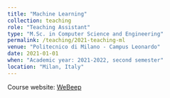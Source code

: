 ```yaml
---
title: "Machine Learning"
collection: teaching
role: "Teaching Assistant"
type: "M.Sc. in Computer Science and Engineering"
permalink: /teaching/2021-teaching-ml
venue: "Politecnico di Milano - Campus Leonardo"
date: 2021-01-01
when: "Academic year: 2021-2022, second semester"
location: "Milan, Italy"
---
```


Course website: [WeBeep](https://webeep.polimi.it/course/view.php?id=201) 
